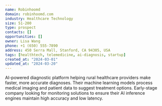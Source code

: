 ```yaml
---
name: Robinhoomd
domain: robinhoomd.com
industry: Healthcare Technology
size: 51-200
type: prospect
contacts: []
opportunities: []
owner: Lisa Wang
phone: +1 (650) 555-7890
address: 450 Serra Mall, Stanford, CA 94305, USA
tags: [healthtech, telemedicine, ai-diagnosis, startup]
created_at: "2024-03-01"
updated_at: "2024-03-20"
---
```


AI-powered diagnostic platform helping rural healthcare providers make faster, more accurate diagnoses. Their machine learning models process medical imaging and patient data to suggest treatment options. Early-stage company looking for monitoring solutions to ensure their AI inference engines maintain high accuracy and low latency.